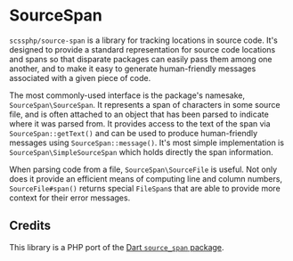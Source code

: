 # SourceSpan

`scssphp/source-span` is a library for tracking locations in source code. It's designed
to provide a standard representation for source code locations and spans so that
disparate packages can easily pass them among one another, and to make it easy
to generate human-friendly messages associated with a given piece of code.

The most commonly-used interface is the package's namesake, `SourceSpan\SourceSpan`. It
represents a span of characters in some source file, and is often attached to an
object that has been parsed to indicate where it was parsed from. It provides
access to the text of the span via `SourceSpan::getText()` and can be used to produce
human-friendly messages using `SourceSpan::message()`. It's most simple implementation
is `SourceSpan\SimpleSourceSpan` which holds directly the span information.

When parsing code from a file, `SourceSpan\SourceFile` is useful. Not only does it provide
an efficient means of computing line and column numbers, `SourceFile#span()`
returns special `FileSpan`s that are able to provide more context for their
error messages.

## Credits

This library is a PHP port of the [Dart `source_span` package](https://github.com/dart-lang/source_span).

